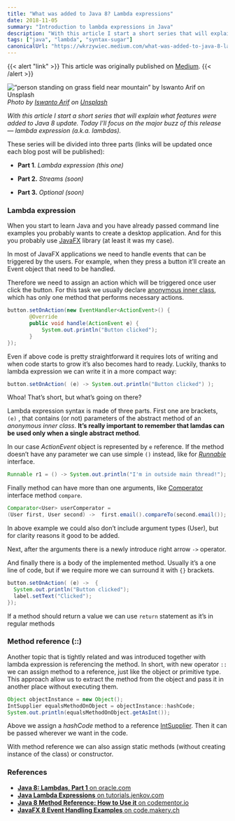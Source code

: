 ```yaml
---
title: "What was added to Java 8? Lambda expressions"
date: 2018-11-05
summary: "Introduction to lambda expressions in Java"
description: "With this article I start a short series that will explain what features were added to Java 8 update. Today I’ll focus on the major buzz of this release — lambda expression (a.k.a. lambdas)."
tags: ["java", "lambda", "syntax-sugar"]
canonicalUrl: "https://wkrzywiec.medium.com/what-was-added-to-java-8-lambda-expressions-7b2735efb287"
---
```


{{< alert "link" >}}
This article was originally published on [Medium](https://wkrzywiec.medium.com/what-was-added-to-java-8-lambda-expressions-7b2735efb287).
{{< /alert >}}  

![“person standing on grass field near mountain” by [Iswanto Arif](https://unsplash.com/@iswanto?utm_source=medium&utm_medium=referral) on [Unsplash](https://unsplash.com?utm_source=medium&utm_medium=referral)](https://cdn-images-1.medium.com/max/10368/0*UrWaLnPnSFgqFo_F)*Photo by [Iswanto Arif](https://unsplash.com/@iswanto?utm_source=medium&utm_medium=referral) on [Unsplash](https://unsplash.com?utm_source=medium&utm_medium=referral)*

*With this article I start a short series that will explain what features were added to Java 8 update. Today I’ll focus on the major buzz of this release — lambda expression (a.k.a. lambdas).*

These series will be divided into three parts (links will be updated once each blog post will be published):

* **Part 1**. *Lambda expression (this one)*

* **Part 2.** *Streams (soon)*

* **Part 3.** *Optional (soon)*

### Lambda expression

When you start to learn Java and you have already passed command line examples you probably wants to create a desktop application. And for this you probably use [JavaFX](https://en.wikipedia.org/wiki/JavaFX) library (at least it was my case).

In most of JavaFX applications we need to handle events that can be triggered by the users. For example, when they press a button it’ll create an Event object that need to be handled.

Therefore we need to assign an action which will be triggered once user click the button. For this task we usually declare [anonymous inner class](https://www.geeksforgeeks.org/anonymous-inner-class-java/), which has only one method that performs necessary actions.

```java
button.setOnAction(new EventHandler<ActionEvent>() {
       @Override
       public void handle(ActionEvent e) {
           System.out.println("Button clicked");
       }
});
```

Even if above code is pretty straightforward it requires lots of writing and when code starts to grow it’s also becomes hard to ready. Luckily, thanks to lambda expression we can write it in a more compact way:

```java
button.setOnAction( (e) -> System.out.println("Button clicked") );
```

Whoa! That’s short, but what’s going on there?

Lambda expression syntax is made of three parts. First one are brackets, `(e)` , that contains (or not) parameters of the abstract method of an *anonymous inner class*. **It’s really important to remember that lamdas can be used only when a single abstract method**.

In our case *ActionEvent* object is represented by `e` reference. If the method doesn’t have any parameter we can use simple `()` instead, like for [*Runnable*](https://docs.oracle.com/javase/8/docs/api/java/lang/Runnable.html) interface.

```java
Runnable r1 = () -> System.out.println("I'm in outside main thread!");
```

Finally method can have more than one arguments, like [Comperator<T>](https://docs.oracle.com/javase/8/docs/api/java/util/Comparator.html) interface method `compare`.

```java
Comparator<User> userComperator = 
(User first, User second) ->  first.email().compareTo(second.email());
```

In above example we could also don’t include argument types (User), but for clarity reasons it good to be added.

Next, after the arguments there is a newly introduce right arrow `->` operator.

And finally there is a body of the implemented method. Usually it’s a one line of code, but if we require more we can surround it with `{}` brackets.

```java
button.setOnAction( (e) ->  {
  System.out.println("Button clicked");
  label.setText("Clicked");
});
```

If a method should return a value we can use `return` statement as it’s in regular methods

### Method reference (::)

Another topic that is tightly related and was introduced together with lambda expression is referencing the method. In short, with new operator `::` we can assign method to a reference, just like the object or primitive type. This approach allow us to extract the method from the object and pass it in another place without executing them.

```java
Object objectInstance = new Object();
IntSupplier equalsMethodOnObject = objectInstance::hashCode;
System.out.println(equalsMethodOnObject.getAsInt());
```

Above we assign a *hashCode* method to a reference [IntSupplier](https://docs.oracle.com/javase/8/docs/api/java/util/function/IntSupplier.html). Then it can be passed wherever we want in the code.

With method reference we can also assign static methods (without creating instance of the class) or constructor.

### References

* [**Java 8: Lambdas, Part 1** on oracle.com](https://www.oracle.com/technetwork/articles/java/architect-lambdas-part1-2080972.html)
* [**Java Lambda Expressions** on tutorials.jenkov.com](http://tutorials.jenkov.com/java/lambda-expressions.html)
* [**Java 8 Method Reference: How to Use it** on codementor.io](https://www.codementor.io/eh3rrera/using-java-8-method-reference-du10866vx)
* [**JavaFX 8 Event Handling Examples** on code.makery.ch](https://code.makery.ch/blog/javafx-8-event-handling-examples/)
